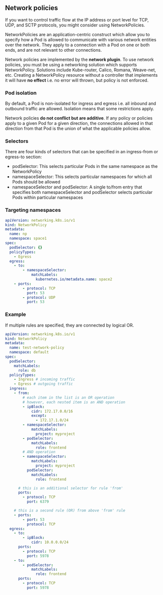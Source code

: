 ## Network policies

If you want to control traffic flow at the IP address or port level for TCP, UDP, and SCTP protocols, you might consider using NetworkPolicies.

NetworkPolicies are an application-centric construct which allow you to specify how a Pod is allowed to communicate with various network entities over the network. They apply to a connection with a Pod on one or both ends, and are not relevant to other connections.

Network policies are implemented by the **network plugin**. To use network policies, you must be using a networking solution which supports NetworkPolicy. Solutions include Kube-router, Calico, Romana, Weave-net, etc. Creating a NetworkPolicy resource without a controller that implements it will have **no effect** i.e. no error will thrown, but policy is not enforced.

### Pod isolation

By default, a Pod is non-isolated for ingress and egress i.e. all inbound and outbound traffic are allowed. Isolation means that some restrictions apply.

Network policies **do not conflict but are additive**. If any policy or policies apply to a given Pod for a given direction, the connections allowed in that direction from that Pod is the union of what the applicable policies allow.

### Selectors

There are four kinds of selectors that can be specified in an ingress-from or egress-to section:

- podSelector: This selects particular Pods in the same namespace as the NetworkPolicy
- namespaceSelector: This selects particular namespaces for which all Pods should be allowed
- namespaceSelector and podSelector: A single to/from entry that specifies both namespaceSelector and podSelector selects particular Pods within particular namespaces

### Targeting namespaces

```yaml
apiVersion: networking.k8s.io/v1
kind: NetworkPolicy
metadata:
  name: np
  namespace: space1
spec:
  podSelector: {}
  policyTypes:
    - Egress
  egress:
    - to:
        - namespaceSelector:
            matchLabels:
              kubernetes.io/metadata.name: space2
    - ports:
        - protocol: TCP
          port: 53
        - protocol: UDP
          port: 53
```

### Example

If multiple rules are specified, they are connected by logical OR.

```yaml
apiVersion: networking.k8s.io/v1
kind: NetworkPolicy
metadata:
  name: test-network-policy
  namespace: default
spec:
  podSelector:
    matchLabels:
      role: db
  policyTypes:
    - Ingress # incoming traffic
    - Egress # outgoing traffic
  ingress:
    - from:
        # each item in the list is an OR operation
        # however, each nested item is an AND operation
        - ipBlock:
            cidr: 172.17.0.0/16
            except:
              - 172.17.1.0/24
        - namespaceSelector:
            matchLabels:
              project: myproject
        - podSelector:
            matchLabels:
              role: frontend
        # AND operation
        - namespaceSelector:
            matchLabels:
              project: myproject
          podSelector:
            matchLabels:
              role: frontend

      # this is an additional selector for rule 'from'
      ports:
        - protocol: TCP
          port: 6379

    # this is a second rule (OR) from above 'from' rule
    - ports:
        - port: 53
          protocol: TCP
  egress:
    - to:
        - ipBlock:
            cidr: 10.0.0.0/24
      ports:
        - protocol: TCP
          port: 5978
    - to:
        - podSelector:
            matchLabels:
              role: frontend
      ports:
        - protocol: TCP
          port: 5978
```
